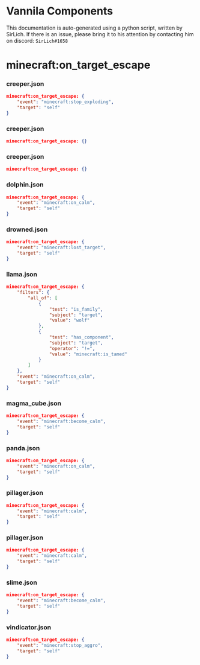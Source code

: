 # Vannila Components
This documentation is auto-generated using a python script, written by SirLich. If there is an issue, please bring it to his attention by contacting him on discord: `SirLich#1658`

# minecraft:on_target_escape
### creeper.json
```JSON
minecraft:on_target_escape: {
    "event": "minecraft:stop_exploding",
    "target": "self"
}
```

### creeper.json
```JSON
minecraft:on_target_escape: {}
```

### creeper.json
```JSON
minecraft:on_target_escape: {}
```

### dolphin.json
```JSON
minecraft:on_target_escape: {
    "event": "minecraft:on_calm",
    "target": "self"
}
```

### drowned.json
```JSON
minecraft:on_target_escape: {
    "event": "minecraft:lost_target",
    "target": "self"
}
```

### llama.json
```JSON
minecraft:on_target_escape: {
    "filters": {
        "all_of": [
            {
                "test": "is_family",
                "subject": "target",
                "value": "wolf"
            },
            {
                "test": "has_component",
                "subject": "target",
                "operator": "!=",
                "value": "minecraft:is_tamed"
            }
        ]
    },
    "event": "minecraft:on_calm",
    "target": "self"
}
```

### magma_cube.json
```JSON
minecraft:on_target_escape: {
    "event": "minecraft:become_calm",
    "target": "self"
}
```

### panda.json
```JSON
minecraft:on_target_escape: {
    "event": "minecraft:on_calm",
    "target": "self"
}
```

### pillager.json
```JSON
minecraft:on_target_escape: {
    "event": "minecraft:calm",
    "target": "self"
}
```

### pillager.json
```JSON
minecraft:on_target_escape: {
    "event": "minecraft:calm",
    "target": "self"
}
```

### slime.json
```JSON
minecraft:on_target_escape: {
    "event": "minecraft:become_calm",
    "target": "self"
}
```

### vindicator.json
```JSON
minecraft:on_target_escape: {
    "event": "minecraft:stop_aggro",
    "target": "self"
}
```

